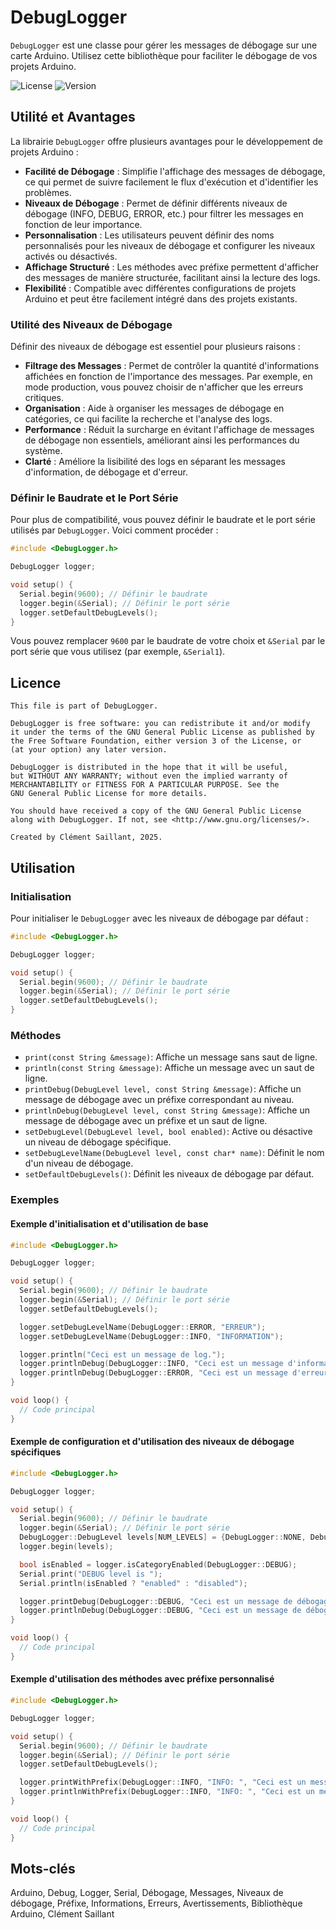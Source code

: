 # DebugLogger

`DebugLogger` est une classe pour gérer les messages de débogage sur une carte Arduino. Utilisez cette bibliothèque pour faciliter le débogage de vos projets Arduino.

![License](https://img.shields.io/badge/license-GPLv3-blue.svg)
![Version](https://img.shields.io/badge/version-1.0.0-brightgreen.svg)

## Utilité et Avantages

La librairie `DebugLogger` offre plusieurs avantages pour le développement de projets Arduino :

- **Facilité de Débogage** : Simplifie l'affichage des messages de débogage, ce qui permet de suivre facilement le flux d'exécution et d'identifier les problèmes.
- **Niveaux de Débogage** : Permet de définir différents niveaux de débogage (INFO, DEBUG, ERROR, etc.) pour filtrer les messages en fonction de leur importance.
- **Personnalisation** : Les utilisateurs peuvent définir des noms personnalisés pour les niveaux de débogage et configurer les niveaux activés ou désactivés.
- **Affichage Structuré** : Les méthodes avec préfixe permettent d'afficher des messages de manière structurée, facilitant ainsi la lecture des logs.
- **Flexibilité** : Compatible avec différentes configurations de projets Arduino et peut être facilement intégré dans des projets existants.

### Utilité des Niveaux de Débogage

Définir des niveaux de débogage est essentiel pour plusieurs raisons :

- **Filtrage des Messages** : Permet de contrôler la quantité d'informations affichées en fonction de l'importance des messages. Par exemple, en mode production, vous pouvez choisir de n'afficher que les erreurs critiques.
- **Organisation** : Aide à organiser les messages de débogage en catégories, ce qui facilite la recherche et l'analyse des logs.
- **Performance** : Réduit la surcharge en évitant l'affichage de messages de débogage non essentiels, améliorant ainsi les performances du système.
- **Clarté** : Améliore la lisibilité des logs en séparant les messages d'information, de débogage et d'erreur.

### Définir le Baudrate et le Port Série

Pour plus de compatibilité, vous pouvez définir le baudrate et le port série utilisés par `DebugLogger`. Voici comment procéder :

```cpp
#include <DebugLogger.h>

DebugLogger logger;

void setup() {
  Serial.begin(9600); // Définir le baudrate
  logger.begin(&Serial); // Définir le port série
  logger.setDefaultDebugLevels();
}
```

Vous pouvez remplacer `9600` par le baudrate de votre choix et `&Serial` par le port série que vous utilisez (par exemple, `&Serial1`).

## Licence

```plaintext
This file is part of DebugLogger.

DebugLogger is free software: you can redistribute it and/or modify
it under the terms of the GNU General Public License as published by
the Free Software Foundation, either version 3 of the License, or
(at your option) any later version.

DebugLogger is distributed in the hope that it will be useful,
but WITHOUT ANY WARRANTY; without even the implied warranty of
MERCHANTABILITY or FITNESS FOR A PARTICULAR PURPOSE. See the
GNU General Public License for more details.

You should have received a copy of the GNU General Public License
along with DebugLogger. If not, see <http://www.gnu.org/licenses/>.

Created by Clément Saillant, 2025.
```

## Utilisation

### Initialisation

Pour initialiser le `DebugLogger` avec les niveaux de débogage par défaut :

```cpp
#include <DebugLogger.h>

DebugLogger logger;

void setup() {
  Serial.begin(9600); // Définir le baudrate
  logger.begin(&Serial); // Définir le port série
  logger.setDefaultDebugLevels();
}
```

### Méthodes

- `print(const String &message)`: Affiche un message sans saut de ligne.
- `println(const String &message)`: Affiche un message avec un saut de ligne.
- `printDebug(DebugLevel level, const String &message)`: Affiche un message de débogage avec un préfixe correspondant au niveau.
- `printlnDebug(DebugLevel level, const String &message)`: Affiche un message de débogage avec un préfixe et un saut de ligne.
- `setDebugLevel(DebugLevel level, bool enabled)`: Active ou désactive un niveau de débogage spécifique.
- `setDebugLevelName(DebugLevel level, const char* name)`: Définit le nom d'un niveau de débogage.
- `setDefaultDebugLevels()`: Définit les niveaux de débogage par défaut.

### Exemples

#### Exemple d'initialisation et d'utilisation de base

```cpp
#include <DebugLogger.h>

DebugLogger logger;

void setup() {
  Serial.begin(9600); // Définir le baudrate
  logger.begin(&Serial); // Définir le port série
  logger.setDefaultDebugLevels();

  logger.setDebugLevelName(DebugLogger::ERROR, "ERREUR");
  logger.setDebugLevelName(DebugLogger::INFO, "INFORMATION");

  logger.println("Ceci est un message de log.");
  logger.printlnDebug(DebugLogger::INFO, "Ceci est un message d'information.");
  logger.printlnDebug(DebugLogger::ERROR, "Ceci est un message d'erreur.");
}

void loop() {
  // Code principal
}
```

#### Exemple de configuration et d'utilisation des niveaux de débogage spécifiques

```cpp
#include <DebugLogger.h>

DebugLogger logger;

void setup() {
  Serial.begin(9600); // Définir le baudrate
  logger.begin(&Serial); // Définir le port série
  DebugLogger::DebugLevel levels[NUM_LEVELS] = {DebugLogger::NONE, DebugLogger::ERROR, DebugLogger::WARNING, DebugLogger::NONE, DebugLogger::DEBUG};
  logger.begin(levels);

  bool isEnabled = logger.isCategoryEnabled(DebugLogger::DEBUG);
  Serial.print("DEBUG level is ");
  Serial.println(isEnabled ? "enabled" : "disabled");

  logger.printDebug(DebugLogger::DEBUG, "Ceci est un message de débogage.");
  logger.printlnDebug(DebugLogger::DEBUG, "Ceci est un message de débogage avec saut de ligne.");
}

void loop() {
  // Code principal
}
```

#### Exemple d'utilisation des méthodes avec préfixe personnalisé

```cpp
#include <DebugLogger.h>

DebugLogger logger;

void setup() {
  Serial.begin(9600); // Définir le baudrate
  logger.begin(&Serial); // Définir le port série
  logger.setDefaultDebugLevels();

  logger.printWithPrefix(DebugLogger::INFO, "INFO: ", "Ceci est un message d'information.");
  logger.printlnWithPrefix(DebugLogger::INFO, "INFO: ", "Ceci est un message d'information avec saut de ligne.");
}

void loop() {
  // Code principal
}
```

## Mots-clés

Arduino, Debug, Logger, Serial, Débogage, Messages, Niveaux de débogage, Préfixe, Informations, Erreurs, Avertissements, Bibliothèque Arduino, Clément Saillant
